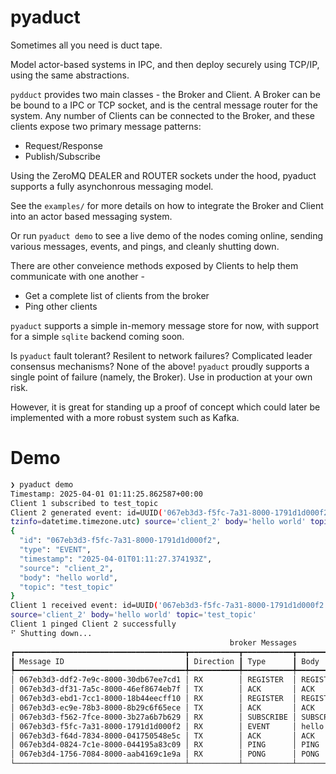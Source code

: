 # pyaduct

Sometimes all you need is duct tape.

Model actor-based systems in IPC, and then deploy securely using TCP/IP,
using the same abstractions.

`pydduct` provides two main classes - the Broker and Client. A Broker can
be be bound to a IPC or TCP socket, and is the central message router
for the system. Any number of Clients can be connected to the Broker,
and these clients expose two primary message patterns:

- Request/Response
- Publish/Subscribe

Using the ZeroMQ DEALER and ROUTER sockets under the hood, pyaduct
supports a fully asynchonrous messaging model.

See the `examples/` for more details on how to integrate the Broker
and Client into an actor based messaging system.

Or run `pyaduct demo` to see a live demo of the nodes coming online,
sending various messages, events, and pings, and cleanly shutting down.

There are other conveience methods exposed by Clients to help them
communicate with one another -

- Get a complete list of clients from the broker
- Ping other clients

`pyaduct` supports a simple in-memory message store for now, with
support for a simple `sqlite` backend coming soon.

Is `pyaduct` fault tolerant? Resilent to network failures? Complicated
leader consensus mechanisms? None of the above! `pyaduct` proudly
supports a single point of failure (namely, the Broker). Use in
production at your own risk.

However, it is great for standing up a proof of concept which could
later be implemented with a more robust system such as Kafka.

# Demo

```bash
❯ pyaduct demo
Timestamp: 2025-04-01 01:11:25.862587+00:00
Client 1 subscribed to test_topic
Client 2 generated event: id=UUID('067eb3d3-f5fc-7a31-8000-1791d1d000f2') type=<MessageType.EVENT: 'EVENT'> timestamp=datetime.datetime(2025, 4, 1, 1, 11, 27, 374193,
tzinfo=datetime.timezone.utc) source='client_2' body='hello world' topic='test_topic'
{
  "id": "067eb3d3-f5fc-7a31-8000-1791d1d000f2",
  "type": "EVENT",
  "timestamp": "2025-04-01T01:11:27.374193Z",
  "source": "client_2",
  "body": "hello world",
  "topic": "test_topic"
}
Client 1 received event: id=UUID('067eb3d3-f5fc-7a31-8000-1791d1d000f2') type=<MessageType.EVENT: 'EVENT'> timestamp=datetime.datetime(2025, 4, 1, 1, 11, 27, 374193, tzinfo=TzInfo(UTC))
source='client_2' body='hello world' topic='test_topic'
Client 1 pinged Client 2 successfully
⠋ Shutting down...
                                                 broker Messages
┏━━━━━━━━━━━━━━━━━━━━━━━━━━━━━━━━━━━━━━┳━━━━━━━━━━━┳━━━━━━━━━━━┳━━━━━━━━━━━━━┳━━━━━━━━━━━━━━━━━━━━━━━━━━━━━━━━━━┓
┃ Message ID                           ┃ Direction ┃ Type      ┃ Body        ┃ Timestamp                        ┃
┡━━━━━━━━━━━━━━━━━━━━━━━━━━━━━━━━━━━━━━╇━━━━━━━━━━━╇━━━━━━━━━━━╇━━━━━━━━━━━━━╇━━━━━━━━━━━━━━━━━━━━━━━━━━━━━━━━━━┩
│ 067eb3d3-ddf2-7e9c-8000-30db67ee7cd1 │ RX        │ REGISTER  │ REGISTER    │ 2025-04-01 01:11:25.871870+00:00 │
│ 067eb3d3-df31-7a5c-8000-46ef8674eb7f │ TX        │ ACK       │ ACK         │ 2025-04-01 01:11:25.962198+00:00 │
│ 067eb3d3-ebd1-7cc1-8000-18b44eecff10 │ RX        │ REGISTER  │ REGISTER    │ 2025-04-01 01:11:26.739001+00:00 │
│ 067eb3d3-ec9e-78b3-8000-8b29c6f65ece │ TX        │ ACK       │ ACK         │ 2025-04-01 01:11:26.788720+00:00 │
│ 067eb3d3-f562-7fce-8000-3b27a6b7b629 │ RX        │ SUBSCRIBE │ SUBSCRIBE   │ 2025-04-01 01:11:27.336683+00:00 │
│ 067eb3d3-f5fc-7a31-8000-1791d1d000f2 │ RX        │ EVENT     │ hello world │ 2025-04-01 01:11:27.374193+00:00 │
│ 067eb3d3-f64d-7834-8000-041750548e5c │ TX        │ ACK       │ ACK         │ 2025-04-01 01:11:27.412569+00:00 │
│ 067eb3d4-0824-7c1e-8000-044195a83c09 │ RX        │ PING      │ PING        │ 2025-04-01 01:11:28.508987+00:00 │
│ 067eb3d4-1756-7084-8000-aab4169c1e9a │ RX        │ PONG      │ PONG        │ 2025-04-01 01:11:29.458518+00:00 │
└──────────────────────────────────────┴───────────┴───────────┴─────────────┴──────────────────────────────────┘
```

